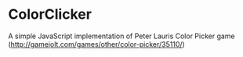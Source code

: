 ColorClicker
============

A simple JavaScript implementation of Peter Lauris Color Picker game (http://gamejolt.com/games/other/color-picker/35110/)
